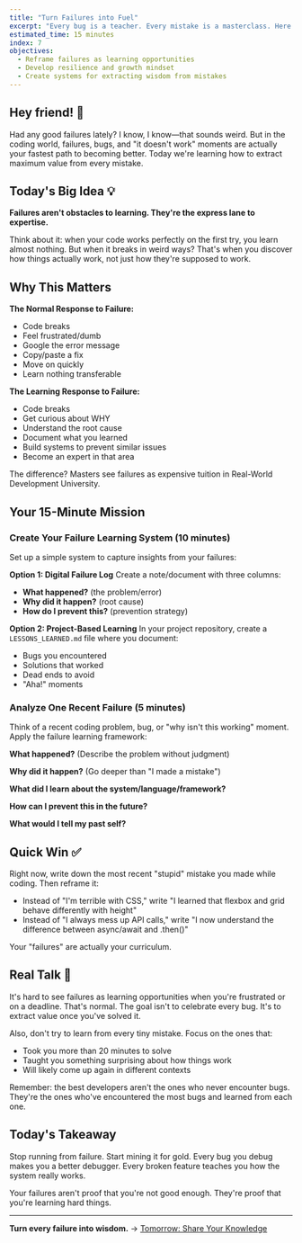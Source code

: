 ```yaml
---
title: "Turn Failures into Fuel"
excerpt: "Every bug is a teacher. Every mistake is a masterclass. Here's how to learn from both."
estimated_time: 15 minutes
index: 7
objectives:
  - Reframe failures as learning opportunities
  - Develop resilience and growth mindset
  - Create systems for extracting wisdom from mistakes
---
```


## Hey friend! 👋

Had any good failures lately? I know, I know—that sounds weird. But in the coding world, failures, bugs, and "it doesn't work" moments are actually your fastest path to becoming better. Today we're learning how to extract maximum value from every mistake.

## Today's Big Idea 💡

**Failures aren't obstacles to learning. They're the express lane to expertise.**

Think about it: when your code works perfectly on the first try, you learn almost nothing. But when it breaks in weird ways? That's when you discover how things actually work, not just how they're supposed to work.

## Why This Matters

**The Normal Response to Failure:**
- Code breaks
- Feel frustrated/dumb
- Google the error message
- Copy/paste a fix
- Move on quickly
- Learn nothing transferable

**The Learning Response to Failure:**
- Code breaks
- Get curious about WHY
- Understand the root cause
- Document what you learned
- Build systems to prevent similar issues
- Become an expert in that area

The difference? Masters see failures as expensive tuition in Real-World Development University.

## Your 15-Minute Mission

### Create Your Failure Learning System (10 minutes)

Set up a simple system to capture insights from your failures:

**Option 1: Digital Failure Log**
Create a note/document with three columns:
- **What happened?** (the problem/error)
- **Why did it happen?** (root cause)
- **How do I prevent this?** (prevention strategy)

**Option 2: Project-Based Learning**
In your project repository, create a `LESSONS_LEARNED.md` file where you document:
- Bugs you encountered
- Solutions that worked
- Dead ends to avoid
- "Aha!" moments

### Analyze One Recent Failure (5 minutes)

Think of a recent coding problem, bug, or "why isn't this working" moment. Apply the failure learning framework:

**What happened?** (Describe the problem without judgment)

**Why did it happen?** (Go deeper than "I made a mistake")

**What did I learn about the system/language/framework?**

**How can I prevent this in the future?**

**What would I tell my past self?**

## Quick Win ✅

Right now, write down the most recent "stupid" mistake you made while coding. Then reframe it:
- Instead of "I'm terrible with CSS," write "I learned that flexbox and grid behave differently with height"
- Instead of "I always mess up API calls," write "I now understand the difference between async/await and .then()"

Your "failures" are actually your curriculum.

## Real Talk 💬

It's hard to see failures as learning opportunities when you're frustrated or on a deadline. That's normal. The goal isn't to celebrate every bug. It's to extract value once you've solved it.

Also, don't try to learn from every tiny mistake. Focus on the ones that:
- Took you more than 20 minutes to solve
- Taught you something surprising about how things work
- Will likely come up again in different contexts

Remember: the best developers aren't the ones who never encounter bugs. They're the ones who've encountered the most bugs and learned from each one.

## Today's Takeaway

Stop running from failure. Start mining it for gold. Every bug you debug makes you a better debugger. Every broken feature teaches you how the system really works.

Your failures aren't proof that you're not good enough. They're proof that you're learning hard things.

---

**Turn every failure into wisdom.** → [Tomorrow: Share Your Knowledge](./08-knowledge-sharing)